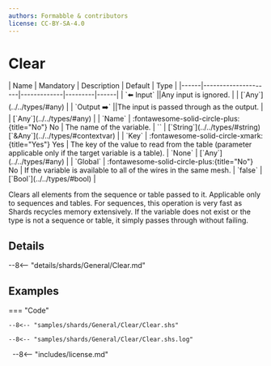 ```yaml
---
authors: Formabble & contributors
license: CC-BY-SA-4.0
---
```



# Clear

<div class="sh-parameters" markdown="1">
| Name | Mandatory | Description | Default | Type |
|------|---------------------|-------------|---------|------|
| `⬅️ Input` ||Any input is ignored. | | [`Any`](../../types/#any) |
| `Output ➡️` ||The input is passed through as the output. | | [`Any`](../../types/#any) |
| `Name` | :fontawesome-solid-circle-plus:{title="No"} No  | The name of the variable. | `` | [`String`](../../types/#string)[`&Any`](../../types/#contextvar) |
| `Key` | :fontawesome-solid-circle-xmark:{title="Yes"} Yes  | The key of the value to read from the table (parameter applicable only if the target variable is a table). | `None` | [`Any`](../../types/#any) |
| `Global` | :fontawesome-solid-circle-plus:{title="No"} No  | If the variable is available to all of the wires in the same mesh. | `false` | [`Bool`](../../types/#bool) |

</div>

Clears all elements from the sequence or table passed to it. Applicable only to sequences and tables. For sequences, this operation is very fast as Shards recycles memory extensively. If the variable does not exist or the type is not a sequence or table, it simply passes through without failing.

## Details

--8<-- "details/shards/General/Clear.md"


## Examples

=== "Code"

  ```x86asm linenums="1"
  --8<-- "samples/shards/General/Clear/Clear.shs"
  ```

  ```
  --8<-- "samples/shards/General/Clear/Clear.shs.log"
  ```
&nbsp;
--8<-- "includes/license.md"

